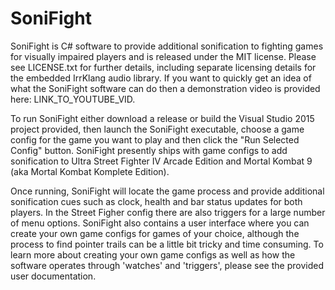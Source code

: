 # SoniFight

SoniFight is C# software to provide additional sonification to fighting games for visually impaired players and is released under the MIT license. Please see LICENSE.txt for further details, including separate licensing details for the embedded IrrKlang audio library. If you want to quickly get an idea of what the SoniFight software can do then a demonstration video is provided here: LINK_TO_YOUTUBE_VID.

To run SoniFight either download a release or build the Visual Studio 2015 project provided, then launch the SoniFight executable, choose a game config for the game you want to play and then click the "Run Selected Config" button. SoniFight presently ships with game configs to add sonification to Ultra Street Fighter IV Arcade Edition and Mortal Kombat 9 (aka Mortal Kombat Komplete Edition).

Once running, SoniFight will locate the game process and provide additional sonification cues such as clock, health and bar status updates for both players. In the Street Figher config there are also triggers for a large number of menu options. SoniFight also contains a user interface where you can create your own game configs for games of your choice, although the process to find pointer trails can be a little bit tricky and time consuming. To learn more about creating your own game configs as well as how the software operates through 'watches' and 'triggers', please see the provided user documentation.